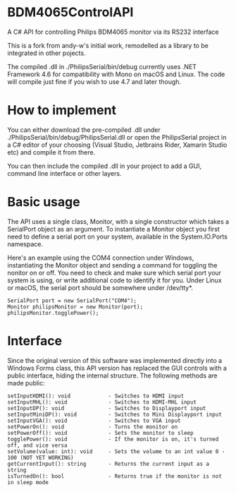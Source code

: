 # BDM4065ControlAPI
A C# API for controlling Philips BDM4065 monitor via its RS232 interface

This is a fork from andy-w's initial work, remodelled as a library to be integrated in other pojects.

The compiled .dll in ./PhilipsSerial/bin/debug currently uses .NET Framework 4.6 for compatibility with Mono on macOS and Linux. The code will compile just fine if you wish to use 4.7 and later though.

# How to implement
You can either download the pre-compiled .dll under ./PhilipsSerial/bin/debug/PhilipsSerial.dll or open the PhilipsSerial project in a C# editor of your choosing (Visual Studio, Jetbrains Rider, Xamarin Studio etc) and compile it from there.

You can then include the compiled .dll in your project to add a GUI, command line interface or other layers.

# Basic usage
The API uses a single class, Monitor, with a single constructor which takes a SerialPort object as an argument. To instantiate a Monitor object you first need to define a serial port on your system, available in the System.IO.Ports namespace.

Here's an example using the COM4 connection under Windows, instantiating the Monitor object and sending a command for toggling the nonitor on or off. You need to check and make sure which serial port your system is using, or write additional code to identify it for you. Under Linux or macOS, the serial port should be somewhere under /dev/tty*.
```
SerialPort port = new SerialPort("COM4");
Monitor philipsMonitor = new Monitor(port);
philipsMonitor.togglePower();
```
# Interface
Since the original version of this software was implemented directly into a Windows Forms class, this API version has replaced the GUI controls with a public interface, hiding the internal structure. The following methods are made public:

```
setInputHDMI(): void            - Switches to HDMI input
setInputMHL(): void             - Switches to HDMI-MHL input
setInputDP(): void              - Switches to Displayport input
setInputMiniDP(): void          - Switches to Mini Displayport input
setInputVGA(): void             - Switches to VGA input
setPowerOn(): void              - Turns the monitor on
setPowerOff(): void             - Sets the monitor to sleep
togglePower(): void             - If the monitor is on, it's turned off, and vice versa
setVolume(value: int): void     - Sets the volume to an int value 0 - 100 (NOT YET WORKING)
getCurrentInput(): string       - Returns the current input as a string
isTurnedOn(): bool              - Returns true if the monitor is not in sleep mode
```
